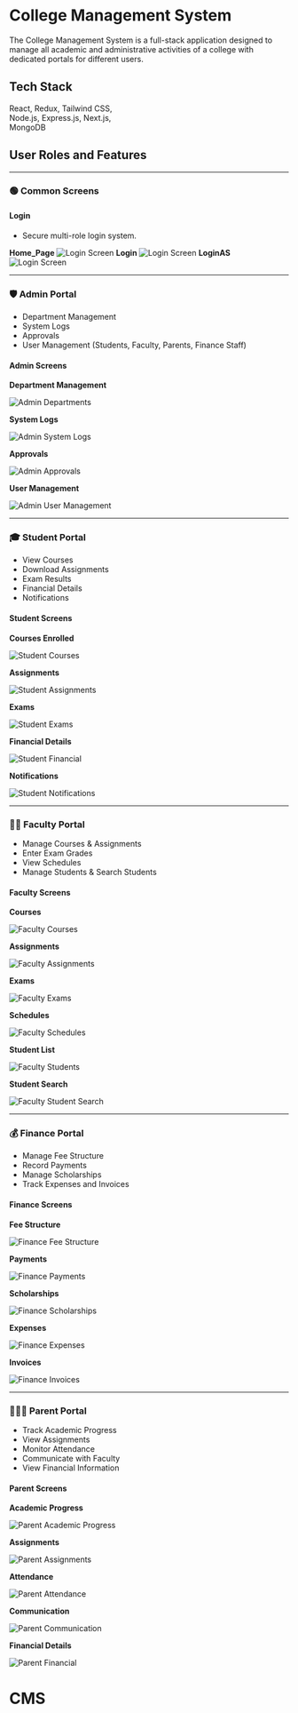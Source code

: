 
# College Management System

The College Management System is a full-stack application designed to manage all academic and administrative activities of a college with dedicated portals for different users.

## Tech Stack

React, 
Redux, 
Tailwind CSS,  
Node.js, 
Express.js,
Next.js,  
MongoDB  

## User Roles and Features

---

### 🟢 Common Screens

#### Login

- Secure multi-role login system.

**Home_Page**
![Login Screen](assets/Common/HomePage.png)
**Login**
![Login Screen](assets/Common/Login.png)
**LoginAS**
![Login Screen](assets/Common/CLoginAs.png)

---

### 🛡️ Admin Portal

- Department Management
- System Logs
- Approvals
- User Management (Students, Faculty, Parents, Finance Staff)

#### Admin Screens

**Department Management**

![Admin Departments](assets/Admin/ADepartments.png)

**System Logs**

![Admin System Logs](assets/Admin/ASystemLogs.png)

**Approvals**

![Admin Approvals](assets/Admin/APendingApproval.png)

**User Management**

![Admin User Management](assets/Admin/AUserMangement.png)

---

### 🎓 Student Portal

- View Courses
- Download Assignments
- Exam Results
- Financial Details
- Notifications

#### Student Screens

**Courses Enrolled**

![Student Courses](assets/Student/SCourse.png)

**Assignments**

![Student Assignments](assets/Student/SAssignment.png)

**Exams**

![Student Exams](assets/Student/SExams.png)

**Financial Details**

![Student Financial](assets/Student/SFinancial.png)

**Notifications**

![Student Notifications](assets/Student/SNotification.png)

---

### 👨‍🏫 Faculty Portal

- Manage Courses & Assignments
- Enter Exam Grades
- View Schedules
- Manage Students & Search Students

#### Faculty Screens

**Courses**

![Faculty Courses](assets/Faculty/FCourses.png)

**Assignments**

![Faculty Assignments](assets/Faculty/FAssignments.png)

**Exams**

![Faculty Exams](assets/Faculty/FExams.png)

**Schedules**

![Faculty Schedules](assets/Faculty/FSchedule.png)

**Student List**

![Faculty Students](assets/Faculty/FStudents.png)

**Student Search**

![Faculty Student Search](assets/Faculty/FStudentSearch.png)

---

### 💰 Finance Portal

- Manage Fee Structure
- Record Payments
- Manage Scholarships
- Track Expenses and Invoices

#### Finance Screens

**Fee Structure**

![Finance Fee Structure](assets/Finance/FFeeStructure.png)

**Payments**

![Finance Payments](assets/Finance/FPayments.png)

**Scholarships**

![Finance Scholarships](assets/Finance/FScholarship.png)

**Expenses**

![Finance Expenses](assets/Finance/FExpense.png)

**Invoices**

![Finance Invoices](assets/Finance/FInvoices.png)

---

### 👨‍👩‍👧 Parent Portal

- Track Academic Progress
- View Assignments
- Monitor Attendance
- Communicate with Faculty
- View Financial Information

#### Parent Screens

**Academic Progress**

![Parent Academic Progress](assets/Parent/PAccademicProgress.png)

**Assignments**

![Parent Assignments](assets/Parent/PAssignments.png)

**Attendance**

![Parent Attendance](assets/Parent/PAttendance.png)

**Communication**

![Parent Communication](assets/Parent/PCommunication.png)

**Financial Details**

![Parent Financial](assets/Parent/PFinancial.png)
# CMS
